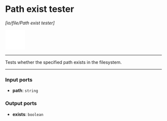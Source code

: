 # Path exist tester

_[io/file/Path exist tester]_

![icon](</assets/icons/b63b05e2-5e2f-45a1-a3e3-10a749d05b96.png>)

---

Tests whether the specified path exists in the filesystem.<br>

---

### Input ports

* __path__: ` string `

### Output ports

* __exists__: ` boolean `

